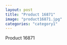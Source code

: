 ```yaml
---
layout: post
title: "Product 16871"
image: "product16871.jpg"
categories: "category1"
---
```

Product 16871
